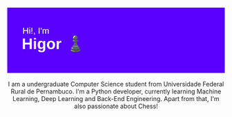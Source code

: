 [![MasterHead](header.png)](https://github.com/higorm7)

<center>I am a undergraduate Computer Science student from Universidade Federal Rural de Pernambuco. I'm a Python developer, currently learning Machine Learning, Deep Learning and Back-End Engineering. Apart from that, I'm also passionate about Chess!</center>
